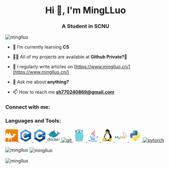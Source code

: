 <!--
**MingLLuo/MingLLuo** is a ✨ _special_ ✨ repository because its `README.md` (this file) appears on your GitHub profile.

Here are some ideas to get you started:

- 🔭 I’m currently studying on SCNU
- 🌱 I’m currently learning CS
- 💬 Ask me about any thing
-->
<h1 align="center">Hi 👋, I'm MingLLuo</h1>
<h3 align="center">A Student in SCNU</h3>

<p align="left"> <img src="https://komarev.com/ghpvc/?username=minglluo&label=Profile%20views&color=0e75b6&style=flat" alt="minglluo" /> </p>

- 🌱 I’m currently learning **CS**

- 👨‍💻 All of my projects are available at **Github Private?🥲**

- 📝 I regularly write articles on [https://www.minglluo.cn/](https://www.minglluo.cn/)

- 💬 Ask me about **anything?**

- 📫 How to reach me **sh770240869@gmail.com**

<h3 align="left">Connect with me:</h3>
<p align="left">
</p>

<h3 align="left">Languages and Tools:</h3>

<p align="left"> <a href="https://ocaml.org/" target="_blank" rel="noreferrer"> <img src="https://raw.githubusercontent.com/ocaml/ocaml-logo/master/Colour/SVG/colour-icon.svg" alt="ocaml" width="40" height="40"/> </a> <a href="https://www.cprogramming.com/" target="_blank" rel="noreferrer"> <img src="https://raw.githubusercontent.com/devicons/devicon/master/icons/c/c-original.svg" alt="c" width="40" height="40"/> </a> <a href="https://www.w3schools.com/cpp/" target="_blank" rel="noreferrer"> <img src="https://raw.githubusercontent.com/devicons/devicon/master/icons/cplusplus/cplusplus-original.svg" alt="cplusplus" width="40" height="40"/> </a> <a href="https://www.docker.com/" target="_blank" rel="noreferrer"> <img src="https://raw.githubusercontent.com/devicons/devicon/master/icons/docker/docker-original-wordmark.svg" alt="docker" width="40" height="40"/> </a> <a href="https://git-scm.com/" target="_blank" rel="noreferrer"> <img src="https://www.vectorlogo.zone/logos/git-scm/git-scm-icon.svg" alt="git" width="40" height="40"/> </a> <a href="https://golang.org" target="_blank" rel="noreferrer"> <img src="https://raw.githubusercontent.com/devicons/devicon/master/icons/go/go-original.svg" alt="go" width="40" height="40"/> </a> <a href="https://www.java.com" target="_blank" rel="noreferrer"> <img src="https://raw.githubusercontent.com/devicons/devicon/master/icons/java/java-original.svg" alt="java" width="40" height="40"/> </a> <a href="https://www.linux.org/" target="_blank" rel="noreferrer"> <img src="https://raw.githubusercontent.com/devicons/devicon/master/icons/linux/linux-original.svg" alt="linux" width="40" height="40"/> </a> <a href="https://www.mysql.com/" target="_blank" rel="noreferrer"> <img src="https://raw.githubusercontent.com/devicons/devicon/master/icons/mysql/mysql-original-wordmark.svg" alt="mysql" width="40" height="40"/> </a> <a href="https://www.python.org" target="_blank" rel="noreferrer"> <img src="https://raw.githubusercontent.com/devicons/devicon/master/icons/python/python-original.svg" alt="python" width="40" height="40"/> </a> <a href="https://pytorch.org/" target="_blank" rel="noreferrer"> <img src="https://www.vectorlogo.zone/logos/pytorch/pytorch-icon.svg" alt="pytorch" width="40" height="40"/> </a> </p>

<p><img align="left" src="https://minglluo-readme.vercel.app/api/top-langs?username=minglluo&count_private=true&show_icons=true&locale=en&layout=compact" alt="minglluo" /></p>

<p>&nbsp;<img align="center" src="https://minglluo-readme.vercel.app/api?username=minglluo&count_private=true&show_icons=true&locale=en" alt="minglluo" /></p>

<p><img align="center" src="https://github-readme-streak-stats.herokuapp.com/?user=minglluo&" alt="minglluo" /></p>
